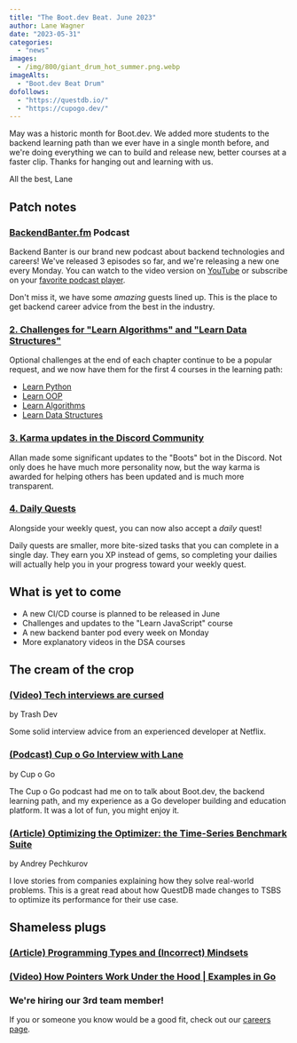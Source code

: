 ```yaml
---
title: "The Boot.dev Beat. June 2023"
author: Lane Wagner
date: "2023-05-31"
categories:
  - "news"
images:
  - /img/800/giant_drum_hot_summer.png.webp
imageAlts:
  - "Boot.dev Beat Drum"
dofollows:
  - "https://questdb.io/"
  - "https://cupogo.dev/"
---
```


May was a historic month for Boot.dev. We added more students to the backend learning path than we ever have in a single month before, and we're doing everything we can to build and release new, better courses at a faster clip. Thanks for hanging out and learning with us.

All the best, Lane

## Patch notes

### [BackendBanter.fm](https://www.backendbanter.fm) Podcast

Backend Banter is our brand new podcast about backend technologies and careers! We've released 3 episodes so far, and we're releasing a new one every Monday. You can watch to the video version on [YouTube](https://www.youtube.com/playlist?list=PLw1W1TeNPmy6_qwxibW_51XhkuYYRBDLK) or subscribe on your [favorite podcast player](https://www.backendbanter.fm).

Don't miss it, we have some *amazing* guests lined up. This is the place to get backend career advice from the best in the industry.

### [2. Challenges for "Learn Algorithms" and "Learn Data Structures"](https://boot.dev/courses/learn-algorithms)

Optional challenges at the end of each chapter continue to be a popular request, and we now have them for the first 4 courses in the learning path:

* [Learn Python](https://boot.dev/courses/learn-python)
* [Learn OOP](https://boot.dev/courses/learn-object-oriented-programming)
* [Learn Algorithms](https://boot.dev/courses/learn-algorithms)
* [Learn Data Structures](https://boot.dev/courses/learn-data-structures)

### [3. Karma updates in the Discord Community](https://boot.dev/community)

Allan made some significant updates to the "Boots" bot in the Discord. Not only does he have much more personality now, but the way karma is awarded for helping others has been updated and is much more transparent.

### [4. Daily Quests](https://boot.dev/questboard)

Alongside your weekly quest, you can now also accept a *daily* quest!

Daily quests are smaller, more bite-sized tasks that you can complete in a single day. They earn you XP instead of gems, so completing your dailies will actually help you in your progress toward your weekly quest.

## What is yet to come

* A new CI/CD course is planned to be released in June
* Challenges and updates to the "Learn JavaScript" course
* A new backend banter pod every week on Monday
* More explanatory videos in the DSA courses

## The cream of the crop

### [(Video) Tech interviews are cursed](https://www.youtube.com/watch?v=ft05eAQZUOk)

by Trash Dev

Some solid interview advice from an experienced developer at Netflix.

### [(Podcast) Cup o Go Interview with Lane](https://cupogo.dev/episodes/survey-says-i-use-linux-also-cons-proposals-releases-and-an-interview-with-lane-wagner)

by Cup o Go

The Cup o Go podcast had me on to talk about Boot.dev, the backend learning path, and my experience as a Go developer building and education platform. It was a lot of fun, you might enjoy it.

### [(Article) Optimizing the Optimizer: the Time-Series Benchmark Suite](https://questdb.io/blog/optimizing-optimizer-time-series-benchmark-suite/)

by Andrey Pechkurov

I love stories from companies explaining how they solve real-world problems. This is a great read about how QuestDB made changes to TSBS to optimize its performance for their use case.

## Shameless plugs

### [(Article) Programming Types and (Incorrect) Mindsets](/clean-code/reacting-to-programming-types-and-mindsets/)

### [(Video) How Pointers Work Under the Hood | Examples in Go](https://www.youtube.com/watch?v=MhQw9FNWVMQ)

### We're hiring our 3rd team member!

If you or someone you know would be a good fit, check out our [careers page](/careers/).
